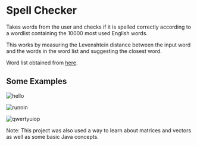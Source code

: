 # Spell Checker

Takes words from the user and checks if it is spelled correctly according to a wordlist containing the 10000 most used English words.

This works by measuring the Levenshtein distance between the input word and the words in the word list and suggesting the closest word.

Word list obtained from [here](https://github.com/first20hours/google-10000-english).

## Some Examples
![hello](https://i.imgur.com/O2IKq6y.jpg "hello")

![runnin](https://i.imgur.com/lA2TJLd.jpg "running")

![qwertyuiop](https://i.imgur.com/OQIePpN.jpg "qwertyuiop")

Note: This project was also used a way to learn about matrices and vectors as well as some basic Java concepts.